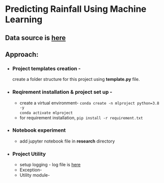 # Predicting Rainfall Using Machine Learning
## **Data source** is [here](https://cf-courses-data.s3.us.cloud-object-storage.appdomain.cloud/IBMDeveloperSkillsNetwork-ML0101EN-SkillUp/labs/ML-FinalAssignment/Weather_Data.csv)

## **Approach:**
* ### Project templates creation -
    create a folder structure for this project using **template.py** file.
* ### Reqirement installation & project set up -
    * create a virtual environment- 
        ```conda create -n mlproject python=3.8 -y ```  
        ``` conda activate mlproject ```
    * for requirement installation, 
        ``` pip install -r requirement.txt ```
* ### Notebook experiment
    - add jupyter notebook file in **research** directory
* ### Project Utility
    * setup logging - log file is [here](./log/running_log.log) 
    * Exception-
    * Utility module- 

